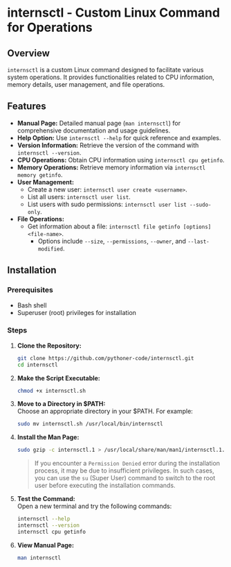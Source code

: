 # internsctl - Custom Linux Command for Operations

## Overview

`internsctl` is a custom Linux command designed to facilitate various system operations. It provides functionalities related to CPU information, memory details, user management, and file operations.

## Features

-   **Manual Page:** Detailed manual page (`man internsctl`) for comprehensive documentation and usage guidelines.
-   **Help Option:** Use `internsctl --help` for quick reference and examples.
-   **Version Information:** Retrieve the version of the command with `internsctl --version`.
-   **CPU Operations:** Obtain CPU information using `internsctl cpu getinfo`.
-   **Memory Operations:** Retrieve memory information via `internsctl memory getinfo`.
-   **User Management:**
    -   Create a new user: `internsctl user create <username>`.
    -   List all users: `internsctl user list`.
    -   List users with sudo permissions: `internsctl user list --sudo-only`.
-   **File Operations:**
    -   Get information about a file: `internsctl file getinfo [options] <file-name>`.
        -   Options include `--size`, `--permissions`, `--owner`, and `--last-modified`.

## Installation

### Prerequisites

-   Bash shell
-   Superuser (root) privileges for installation

### Steps

1.  **Clone the Repository:**

    ```bash
    git clone https://github.com/pythoner-code/internsctl.git
    cd internsctl
    ```

1.  **Make the Script Executable:**

    ```bash
    chmod +x internsctl.sh
    ```

1.  **Move to a Directory in $PATH:**  
    Choose an appropriate directory in your $PATH. For example:

    ```bash
    sudo mv internsctl.sh /usr/local/bin/internsctl
    ```

1.  **Install the Man Page:**

    ```bash
    sudo gzip -c internsctl.1 > /usr/local/share/man/man1/internsctl.1.gz
    ```

    > If you encounter a `Permission Denied` error during the installation process, it may be due to insufficient privileges. In such cases, you can use the `su` (Super User) command to switch to the root user before executing the installation commands.

1.  **Test the Command:**  
    Open a new terminal and try the following commands:

    ```bash
    internsctl --help
    internsctl --version
    internsctl cpu getinfo
    ```

1.  **View Manual Page:**

    ```bash
    man internsctl
    ```
